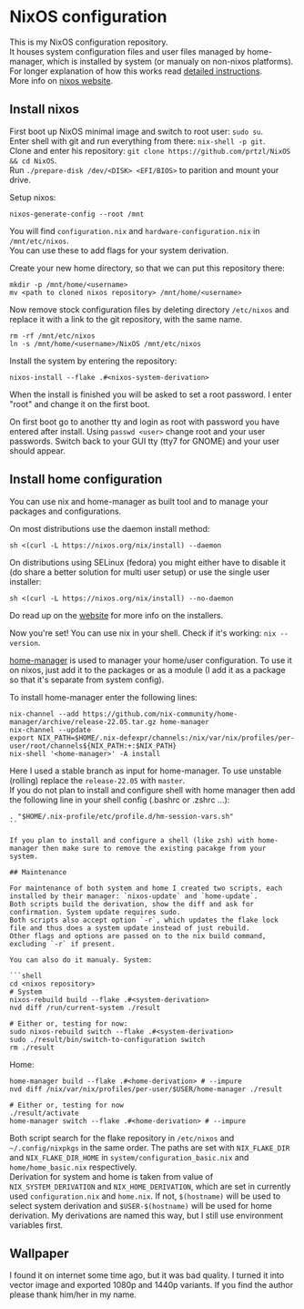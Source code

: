 # NixOS configuration

This is my NixOS configuration repository.  
It houses system configuration files and user files managed by home-manager, which is installed by system (or manualy on non-nixos platforms).  
For longer explanation of how this works read [detailed instructions](./README_DETAILED.md).  
More info on [nixos website](https://nixos.org).

## Install nixos

First boot up NixOS minimal image and switch to root user: `sudo su`.  
Enter shell with git and run everything from there: `nix-shell -p git`.  
Clone and enter his repository: `git clone https://github.com/prtzl/NixOS && cd NixOS`.  
Run `./prepare-disk /dev/<DISK> <EFI/BIOS>` to parition and mount your drive.  

Setup nixos:

```shell
nixos-generate-config --root /mnt
```

You will find `configuration.nix` and `hardware-configuration.nix` in `/mnt/etc/nixos`.  
You can use these to add flags for your system derivation.  

Create your new home directory, so that we can put this repository there:

```shell
mkdir -p /mnt/home/<username>
mv <path to cloned nixos repository> /mnt/home/<username>
```

Now remove stock configuration files by deleting directory `/etc/nixos` and replace it with a link to the git repository, with the same name.

```shell
rm -rf /mnt/etc/nixos
ln -s /mnt/home/<username>/NixOS /mnt/etc/nixos
```

Install the system by entering the repository:

```shell
nixos-install --flake .#<nixos-system-derivation>
```  

When the install is finished you will be asked to set a root password. I enter "root" and change it on the first boot.  

On first boot go to another tty and login as root with password you have entered after install. Using `passwd <user>` change root and your user passwords. Switch back to your GUI tty (tty7 for GNOME) and your user should appear.  

## Install home configuration

You can use nix and home-manager as built tool and to manage your packages and configurations.  

On most distributions use the daemon install method:

```shell
sh <(curl -L https://nixos.org/nix/install) --daemon
```

On distributions using SELinux (fedora) you might either have to disable it (do share a better solution for multi user setup) or use the single user installer:

```shell
sh <(curl -L https://nixos.org/nix/install) --no-daemon
```

Do read up on the [website](https://nixos.org/download.html) for more info on the installers.

Now you're set! You can use nix in your shell. Check if it's working: `nix --version`.  

[home-manager](https://nix-community.github.io/home-manager/index.html) is used to manager your home/user configuration. To use it on nixos, just add it to the packages or as a module (I add it as a package so that it's separate from system config).  

To install home-manager enter the following lines:

```shell
nix-channel --add https://github.com/nix-community/home-manager/archive/release-22.05.tar.gz home-manager
nix-channel --update
export NIX_PATH=$HOME/.nix-defexpr/channels:/nix/var/nix/profiles/per-user/root/channels${NIX_PATH:+:$NIX_PATH}
nix-shell '<home-manager>' -A install
```

Here I used a stable branch as input for home-manager. To use unstable (rolling) replace the `release-22.05` with `master`.  
If you do not plan to install and configure shell with home manager then add the following line in your shell config (.bashrc or .zshrc ...):

```shell
. "$HOME/.nix-profile/etc/profile.d/hm-session-vars.sh"
``

If you plan to install and configure a shell (like zsh) with home-manager then make sure to remove the existing pacakge from your system.

## Maintenance

For maintenance of both system and home I created two scripts, each installed by their manager: `nixos-update` and `home-update`.  
Both scripts build the derivation, show the diff and ask for confirmation. System update requires sudo.  
Both scripts also accept option `-r`, which updates the flake lock file and thus does a system update instead of just rebuild.  
Other flags and options are passed on to the nix build command, excluding `-r` if present.  

You can also do it manualy. System:

```shell
cd <nixos repository>
# System
nixos-rebuild build --flake .#<system-derivation>
nvd diff /run/current-system ./result

# Either or, testing for now:
sudo nixos-rebuild switch --flake .#<system-derivation>
sudo ./result/bin/switch-to-configuration switch
rm ./result
```

Home:

```shell
home-manager build --flake .#<home-derivation> # --impure
nvd diff /nix/var/nix/profiles/per-user/$USER/home-manager ./result

# Either or, testing for now
./result/activate
home-manager switch --flake .#<home-derivation> # --impure
```

Both script search for the flake repository in `/etc/nixos` and `~/.config/nixpkgs` in the same order. The paths are set with `NIX_FLAKE_DIR` and `NIX_FLAKE_DIR_HOME` in `system/configuration_basic.nix` and `home/home_basic.nix` respectively.  
Derivation for system and home is taken from value of `NIX_SYSTEM_DERIVATION` and `NIX_HOME_DERIVATION`, which are set in currently used `configuration.nix` and `home.nix`. If not, `$(hostname)` will be used to select system derivation and `$USER-$(hostname)` will be used for home derivation. My derivations are named this way, but I still use environment variables first.

## Wallpaper

I found it on internet some time ago, but it was bad quality. I turned it into vector image and exported 1080p and 1440p variants. If you find the author please thank him/her in my name.

